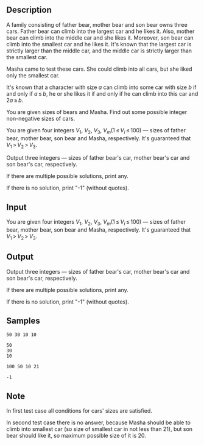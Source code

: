 ## Description

<div><p>A family consisting of father bear, mother bear and son bear owns three cars. Father bear can climb into the largest car and he likes it. Also, mother bear can climb into the middle car and she likes it. Moreover, son bear can climb into the smallest car and he likes it. It's known that the largest car is strictly larger than the middle car, and the middle car is strictly larger than the smallest car. </p><p>Masha came to test these cars. She could climb into all cars, but she liked only the smallest car. </p><p>It's known that a character with size <span class="tex-span"><i>a</i></span> can climb into some car with size <span class="tex-span"><i>b</i></span> if and only if <span class="tex-span"><i>a</i> ≤ <i>b</i></span>, he or she likes it if and only if he can climb into this car and <span class="tex-span">2<i>a</i> ≥ <i>b</i></span>.</p><p>You are given sizes of bears and Masha. Find out some possible integer non-negative sizes of cars.</p></div><div class="input-specification"><p>You are given four integers <span class="tex-span"><i>V</i><sub class="lower-index">1</sub></span>, <span class="tex-span"><i>V</i><sub class="lower-index">2</sub></span>, <span class="tex-span"><i>V</i><sub class="lower-index">3</sub></span>, <span class="tex-span"><i>V</i><sub class="lower-index"><i>m</i></sub></span>(<span class="tex-span">1 ≤ <i>V</i><sub class="lower-index"><i>i</i></sub> ≤ 100</span>)&nbsp;— sizes of father bear, mother bear, son bear and Masha, respectively. It's guaranteed that <span class="tex-span"><i>V</i><sub class="lower-index">1</sub> &gt; <i>V</i><sub class="lower-index">2</sub> &gt; <i>V</i><sub class="lower-index">3</sub></span>.</p></div><div class="output-specification"><p>Output three integers&nbsp;— sizes of father bear's car, mother bear's car and son bear's car, respectively.</p><p>If there are multiple possible solutions, print any.</p><p>If there is no solution, print "<span class="tex-font-style-tt">-1</span>" (without quotes).</p></div>

## Input

<p>You are given four integers <span class="tex-span"><i>V</i><sub class="lower-index">1</sub></span>, <span class="tex-span"><i>V</i><sub class="lower-index">2</sub></span>, <span class="tex-span"><i>V</i><sub class="lower-index">3</sub></span>, <span class="tex-span"><i>V</i><sub class="lower-index"><i>m</i></sub></span>(<span class="tex-span">1 ≤ <i>V</i><sub class="lower-index"><i>i</i></sub> ≤ 100</span>)&nbsp;— sizes of father bear, mother bear, son bear and Masha, respectively. It's guaranteed that <span class="tex-span"><i>V</i><sub class="lower-index">1</sub> &gt; <i>V</i><sub class="lower-index">2</sub> &gt; <i>V</i><sub class="lower-index">3</sub></span>.</p>

## Output

<p>Output three integers&nbsp;— sizes of father bear's car, mother bear's car and son bear's car, respectively.</p><p>If there are multiple possible solutions, print any.</p><p>If there is no solution, print "<span class="tex-font-style-tt">-1</span>" (without quotes).</p>

## Samples

```input1
50 30 10 10

```

```output1
50
30
10

```






```input2
100 50 10 21

```

```output2
-1

```




## Note

<p>In first test case all conditions for cars' sizes are satisfied.</p><p>In second test case there is no answer, because Masha should be able to climb into smallest car (so size of smallest car in not less than 21), but son bear should like it, so maximum possible size of it is 20.</p>
